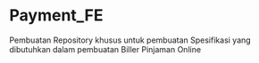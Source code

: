 # Payment_FE
Pembuatan Repository khusus untuk pembuatan Spesifikasi yang dibutuhkan dalam pembuatan Biller Pinjaman Online
